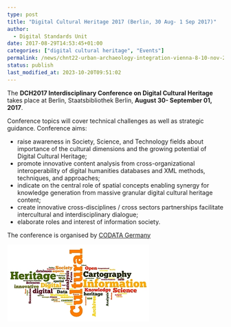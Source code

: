 ```yaml
---
type: post
title: "Digital Cultural Heritage 2017 (Berlin, 30 Aug- 1 Sep 2017)"
author:
  - Digital Standards Unit
date: 2017-08-29T14:53:45+01:00
categories: ["digital cultural heritage", "Events"]
permalink: /news/chnt22-urban-archaeology-integration-vienna-8-10-nov-2017/
status: publish
last_modified_at: 2023-10-20T09:51:02
---
```


The **DCH2017 Interdisciplinary Conference on Digital Cultural Heritage** takes place at Berlin, Staatsbibliothek Berlin, **August 30- September 01, 2017**.

Conference topics will cover technical challenges as well as strategic guidance. Conference aims:

*   raise awareness in Society, Science, and Technology fields about importance of the cultural dimensions and the growing potential of Digital Cultural Heritage;
*   promote innovative content analysis from cross-organizational interoperability of digital humanities databases and XML methods, techniques, and approaches;
*   indicate on the central role of spatial concepts enabling synergy for knowledge generation from massive granular digital cultural heritage content;
*   create innovative cross-disciplines / cross sectors partnerships facilitate intercultural and interdisciplinary dialogue;
*   elaborate roles and interest of information society.

The conference is organised by [CODATA Germany](http://www.codata-germany.org/)

![DCH 2015 Wordle diagram](../../images/DCH2015_wordle_sm.jpg)
